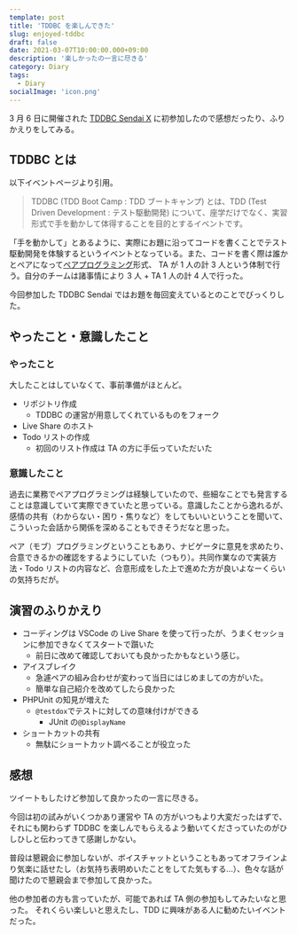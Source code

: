```yaml
---
template: post
title: 'TDDBC を楽しんできた'
slug: enjoyed-tddbc
draft: false
date: 2021-03-07T10:00:00.000+09:00
description: '楽しかったの一言に尽きる'
category: Diary
tags:
  - Diary
socialImage: 'icon.png'
---
```


3 月 6 日に開催された [TDDBC Sendai X](https://tddbc-sendai-x.peatix.com/) に初参加したので感想だったり、ふりかえりをしてみる。

## TDDBC とは

以下イベントページより引用。

> TDDBC (TDD Boot Camp : TDD ブートキャンプ) とは、TDD (Test Driven Development : テスト駆動開発) について、座学だけでなく、実習形式で手を動かして体得することを目的とするイベントです。

「手を動かして」とあるように、実際にお題に沿ってコードを書くことでテスト駆動開発を体験するというイベントとなっている。また、コードを書く際は誰かとペアになって[ペアプログラミング](https://ja.wikipedia.org/wiki/%E3%83%9A%E3%82%A2%E3%83%97%E3%83%AD%E3%82%B0%E3%83%A9%E3%83%9F%E3%83%B3%E3%82%B0)形式、 TA が 1 人の計 3 人という体制で行う。自分のチームは諸事情により 3 人 + TA 1 人の計 4 人で行った。

今回参加した TDDBC Sendai ではお題を毎回変えているとのことでびっくりした。

## やったこと・意識したこと

### やったこと

大したことはしていなくて、事前準備がほとんど。

- リポジトリ作成
  - TDDBC の運営が用意してくれているものをフォーク
- Live Share のホスト
- Todo リストの作成
  - 初回のリスト作成は TA の方に手伝っていただいた

### 意識したこと

過去に業務でペアプログラミングは経験していたので、些細なことでも発言することは意識していて実際できていたと思っている。意識したことから逸れるが、感情の共有（わからない・困り・焦りなど）をしてもいいということを聞いて、こういった会話から関係を深めることもできそうだなと思った。

ペア（モブ）プログラミングということもあり、ナビゲータに意見を求めたり、合意できるかの確認をするようにしていた（つもり）。共同作業なので実装方法・Todo リストの内容など、合意形成をした上で進めた方が良いよなーくらいの気持ちだが。

## 演習のふりかえり

- コーディングは VSCode の Live Share を使って行ったが、うまくセッションに参加できなくてスタートで躓いた
  - 前日に改めて確認しておいても良かったかもなという感じ。
- アイスブレイク
  - 急遽ペアの組み合わせが変わって当日にはじめましての方がいた。
  - 簡単な自己紹介を改めてしたら良かった
- PHPUnit の知見が増えた
  - `@testdox`でテストに対しての意味付けができる
    - JUnit の`@DisplayName`
- ショートカットの共有
  - 無駄にショートカット調べることが役立った

## 感想

ツイートもしたけど参加して良かったの一言に尽きる。

今回は初の試みがいくつかあり運営や TA の方がいつもより大変だったはずで、それにも関わらず TDDBC を楽しんでもらえるよう動いてくださっていたのがひしひしと伝わってきて感謝しかない。

普段は懇親会に参加しないが、ボイスチャットということもあってオフラインより気楽に話せたし（お気持ち表明めいたことをしてた気もする...）、色々な話が聞けたので懇親会まで参加して良かった。

他の参加者の方も言っていたが、可能であれば TA 側の参加もしてみたいなと思った。
それくらい楽しいと思えたし、TDD に興味がある人に勧めたいイベントだった。
